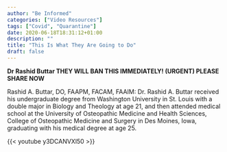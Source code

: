 ```yaml
---
author: "Be Informed"
categories: ["Video Resources"]
tags: ["Covid", "Quarantine"]
date: 2020-06-18T18:31:12+01:00
description: ""
title: "This Is What They Are Going to Do"
draft: false
---
```


**Dr Rashid Buttar THEY WILL BAN THIS IMMEDIATELY! (URGENT) PLEASE SHARE NOW**

Rashid A. Buttar, DO, FAAPM, FACAM, FAAIM:  Dr. Rashid A. Buttar received his undergraduate degree from Washington University in St. Louis with a double major in Biology and Theology at age 21, and then attended medical school at the University of Osteopathic Medicine and Health Sciences, College of Osteopathic Medicine and Surgery in Des Moines, Iowa, graduating with his medical degree at age 25.

{{< youtube y3DCANVXl50 >}}